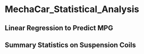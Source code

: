 # MechaCar_Statistical_Analysis

## Linear Regression to Predict MPG


## Summary Statistics on Suspension Coils
